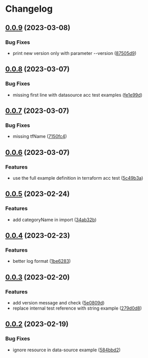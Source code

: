 # Changelog

## [0.0.9](https://github.com/FrangipaneTeam/tf-doc-extractor/compare/v0.0.8...v0.0.9) (2023-03-08)


### Bug Fixes

* print new version only with parameter --version ([87505d9](https://github.com/FrangipaneTeam/tf-doc-extractor/commit/87505d9c13f6f9eae9962b1cd6c66f08e7aaec3f))

## [0.0.8](https://github.com/FrangipaneTeam/tf-doc-extractor/compare/v0.0.7...v0.0.8) (2023-03-07)


### Bug Fixes

* missing first line with datasource acc test examples ([fe1e99d](https://github.com/FrangipaneTeam/tf-doc-extractor/commit/fe1e99dd758f52b968e97b426843eef8b4ddb17c))

## [0.0.7](https://github.com/FrangipaneTeam/tf-doc-extractor/compare/v0.0.6...v0.0.7) (2023-03-07)


### Bug Fixes

* missing tfName ([7150fc4](https://github.com/FrangipaneTeam/tf-doc-extractor/commit/7150fc45e9085381a77ac7d03490134d8e799f0c))

## [0.0.6](https://github.com/FrangipaneTeam/tf-doc-extractor/compare/v0.0.5...v0.0.6) (2023-03-07)


### Features

* use the full example definition in terraform acc test ([5c49b3a](https://github.com/FrangipaneTeam/tf-doc-extractor/commit/5c49b3a8f6152bad7dcdbf5162da90dcd88f41e3))

## [0.0.5](https://github.com/FrangipaneTeam/tf-doc-extractor/compare/v0.0.4...v0.0.5) (2023-02-24)


### Features

* add categoryName in import ([34ab32b](https://github.com/FrangipaneTeam/tf-doc-extractor/commit/34ab32b771ec03d6c594596330071f7be7fba62c))

## [0.0.4](https://github.com/FrangipaneTeam/tf-doc-extractor/compare/v0.0.3...v0.0.4) (2023-02-23)


### Features

* better log format ([1be6283](https://github.com/FrangipaneTeam/tf-doc-extractor/commit/1be6283d11edcba6f781e9d2c5268f633ed23a8b))

## [0.0.3](https://github.com/FrangipaneTeam/tf-doc-extractor/compare/v0.0.2...v0.0.3) (2023-02-20)


### Features

* add version message and check ([5e0809d](https://github.com/FrangipaneTeam/tf-doc-extractor/commit/5e0809d516f57306f93539d0f5a61464b91de2db))
* replace internal test reference with string example ([279d0d8](https://github.com/FrangipaneTeam/tf-doc-extractor/commit/279d0d80a36c6391cb15dfd4274ccd553a151e22))

## [0.0.2](https://github.com/FrangipaneTeam/tf-doc-extractor/compare/v0.0.1...v0.0.2) (2023-02-19)


### Bug Fixes

* ignore resource in data-source example ([584bbd2](https://github.com/FrangipaneTeam/tf-doc-extractor/commit/584bbd29a10bd59e2ec5a5182545a0f5363e674e))
